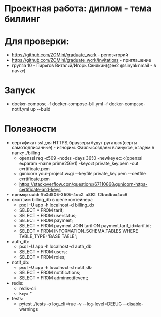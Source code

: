 # Проектная работа: диплом - тема биллинг

# Для проверки:
  - https://github.com/ZOMini/graduate_work  - репозиторий
  - https://github.com/ZOMini/graduate_work/invitations - приглашение
  - группа 10 - Пирогов Виталий/Игорь Синякин(@ee2 @sinyakinmail - в пачке)

# Запуск
  - docker-compose -f docker-compose-bill.yml -f docker-compose-notif.yml up --build

# Полезности
  - сертификат ssl для HTTPS, браузеры будут ругаться(серты самоподписанные) - игнорим. Файлы создаем в линуксе, кладем в папку ./billing
    - openssl req -x509 -nodes -days 3650 -newkey ec:<(openssl ecparam -name prime256v1) -keyout private_key.pem -out certificate.pem
    - gunicorn your-project.wsgi --keyfile private_key.pem --certfile certificate.pem
    - https://stackoverflow.com/questions/67110868/gunicorn-https-certificate-and-keys
  - пример uuid: ffe0d805-3595-4cc2-a892-f2bedbec4ac6
  - смотрим billing_db в шеле контейнера:
    - psql -U app -h localhost -d billing_db
    - SELECT * FROM tarif;
    - SELECT * FROM userstatus;
    - SELECT * FROM payment;
    - SELECT * FROM payment JOIN tarif ON payment.tarif_id=tarif.id;
    - SELECT * FROM INFORMATION_SCHEMA.TABLES WHERE TABLE_TYPE='BASE TABLE';
  - auth_db:
    - psql -U app -h localhost -d auth_db
    - SELECT * FROM users;
    - SELECT * FROM roles;
  - notif_db:
    - psql -U app -h localhost -d notif_db
    - SELECT * FROM notifications;
    - SELECT * FROM adminnotifevent;
  - redis:
    - redis-cli
    - keys *
  - tests:
    - pytest ./tests -o log_cli=true -v --log-level=DEBUG --disable-warnings